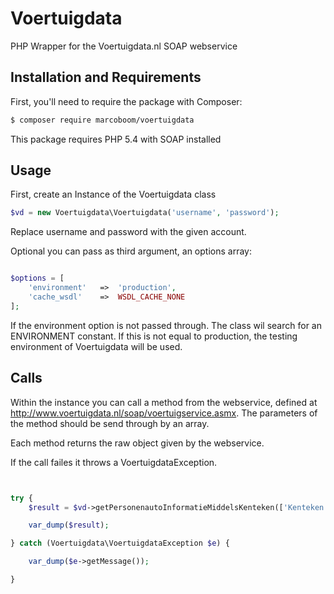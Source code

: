# Voertuigdata
PHP Wrapper for the Voertuigdata.nl SOAP webservice

## Installation and Requirements

First, you'll need to require the package with Composer:

```bash
$ composer require marcoboom/voertuigdata
```

This package requires PHP 5.4 with SOAP installed

## Usage

First, create an Instance of the Voertuigdata class

```php
$vd = new Voertuigdata\Voertuigdata('username', 'password');
```
Replace username and password with the given account.

Optional you can pass as third argument, an options array:

```php

$options = [
	'environment' 	=> 	'production',
	'cache_wsdl' 	=> 	WSDL_CACHE_NONE
];

```

If the environment option is not passed through. The class wil search for an ENVIRONMENT constant. If this is not equal to production, the testing environment of Voertuigdata will be used.

## Calls

Within the instance you can call a method from the webservice, defined at <a href="http://www.voertuigdata.nl/soap/voertuigservice.asmx">http://www.voertuigdata.nl/soap/voertuigservice.asmx</a>. The parameters of the method should be send through by an array.

Each method returns the raw object given by the webservice. 

If the call failes it throws a VoertuigdataException. 


```php


try {
	$result = $vd->getPersonenautoInformatieMiddelsKenteken(['Kenteken'=>'56RPFV']);

	var_dump($result);

} catch (Voertuigdata\VoertuigdataException $e) {

	var_dump($e->getMessage());

}


```
